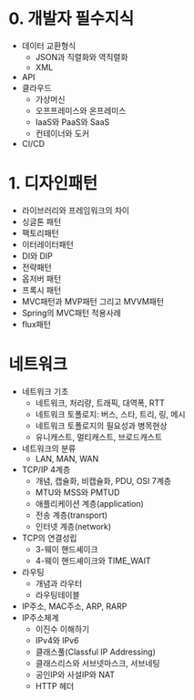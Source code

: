 # 0. 개발자 필수지식
- 데이터 교환형식
    - JSON과 직렬화와 역직렬화
    - XML
- API
- 클라우드
    - 가상머신
    - 오프프레미스와 온프레미스
    - IaaS와 PaaS와 SaaS
    - 컨테이너와 도커
- CI/CD

# 1. 디자인패턴
- 라이브러리와 프레임워크의 차이
- 싱글톤 패턴
- 팩토리패턴
- 이터레이터패턴
- DI와 DIP
- 전략패턴
- 옵저버 패턴
- 프록시 패턴
- MVC패턴과 MVP패턴 그리고 MVVM패턴
- Spring의 MVC패턴 적용사례
- flux패턴

# 네트워크
- 네트워크 기초
    - 네트워크, 처리량, 트래픽, 대역폭, RTT
    - 네트워크 토폴로지: 버스, 스타, 트리, 링, 메시
    - 네트워크 토폴로지의 필요성과 병목현상
    - 유니캐스트, 멀티캐스트, 브로드캐스트
- 네트워크의 분류
    - LAN, MAN, WAN
- TCP/IP 4계층
    - 개념, 캡슐화, 비캡슐화, PDU, OSI 7계층
    - MTU와 MSS와 PMTUD
    - 애플리케이션 계층(application)
    - 전송 계층(transport)
    - 인터넷 계층(network)
- TCP의 연결성립
    - 3-웨이 핸드셰이크
    - 4-웨이 핸드셰이크와 TIME_WAIT
- 라우팅
    - 개념과 라우터
    - 라우팅테이블
- IP주소, MAC주소, ARP, RARP
- IP주소체계
    - 이진수 이해하기
    - IPv4와 IPv6
    - 클래스풀(Classful IP Addressing)
    - 클래스리스와 서브넷마스크, 서브네팅
    - 공인IP와 사설IP와 NAT
    - HTTP 헤더
    